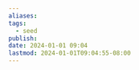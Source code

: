 ```yaml
---
aliases: 
tags:
  - seed
publish: 
date: 2024-01-01 09:04
lastmod: 2024-01-01T09:04:55-08:00
---
```

